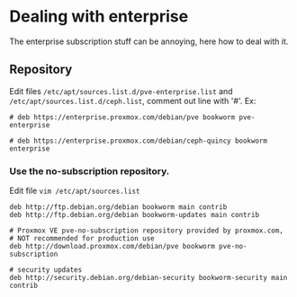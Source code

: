 # Dealing with enterprise
The enterprise subscription stuff can be annoying, here how to deal with it.

## Repository

Edit files `/etc/apt/sources.list.d/pve-enterprise.list` and `/etc/apt/sources.list.d/ceph.list`, comment out line with '#'. Ex:

```text
# deb https://enterprise.proxmox.com/debian/pve bookworm pve-enterprise
```

```text
# deb https://enterprise.proxmox.com/debian/ceph-quincy bookworm enterprise
```

### Use the no-subscription repository.
Edit file `vim /etc/apt/sources.list`

```text
deb http://ftp.debian.org/debian bookworm main contrib
deb http://ftp.debian.org/debian bookworm-updates main contrib

# Proxmox VE pve-no-subscription repository provided by proxmox.com,
# NOT recommended for production use
deb http://download.proxmox.com/debian/pve bookworm pve-no-subscription

# security updates
deb http://security.debian.org/debian-security bookworm-security main contrib
```

